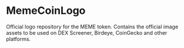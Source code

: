 # MemeCoinLogo
Official logo repository for the MEME token. Contains the official image assets to be used on DEX Screener, Birdeye, CoinGecko and other platforms.
